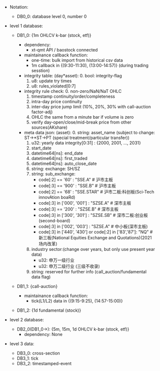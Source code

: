 - Notation:
    - DB0_0: database level 0, number 0

- level 1 database:
    - DB1_0: {1m OHLCV k-bar (stock, etf)}
        - dependency:
            - xt-qmt API / baostock connected
        - maintainance callback function:
            - one-time: bulk import from historical csv data
            - 1m callback in {(9:30-11:30), (13:00-14:57)} (during trading sesstion)
        - integrity table: (day*asset):
            0. bool: integrity-flag
            1. u8: update try times
            2. u8: rules_violated[0:7]
        - integrity rule check:
            0. non-zero/NaN/NaT OHLC
            1. timestamp continuity/order/completeness
            2. intra-day price continuity
            3. inter-day price jump limit (10%, 20%, 30% with call-auction factor-adj)
            4. OHLC the same from a minute bar if volume is zero
            5. verify day-open/close/mid-break price from other sources(AKshare)
        - meta data json: (asset):
            0. string: asset_name (subject to change: ST->*ST->PT (special treatment/particular transfer))
            1. u32: yearly data integrity[0:31] : {2000, 2001, ..., 2031}
            2. start_date
            3. datetime64[ns]: end_date
            4. datetime64[ns]: first_traded
            5. datetime64[ns]: auto_close_date
            6. string: exchange: SH/SZ
            7. string: sub_exchange:
                - code[:2] == '60'                                     : "SSE.A"    # 沪市主板
                - code[:3] == '900'                                    : "SSE.B"    # 沪市主板
                - code[:2] == '68'                                     : "SSE.STAR" # 沪市二板:科创板(Sci-Tech innovAtion boaRd)
                - code[:3] in ['000', '001']                           : "SZSE.A"   # 深市主板
                - code[:3] == '200'                                    : "SZSE.B"   # 深市主板
                - code[:3] in ['300', '301']                           : "SZSE.SB"  # 深市二板:创业板(second-board)
                - code[:3] in ['002', '003']                           : "SZSE.A"   # 中小板(深市主板)
                - code[:3] in ['440', '430'] or code[:2] in ['83','87']: "NQ"       # 新三板(National Equities Exchange and Quotations)(2021场内改革)
            8. industry sector:(change over years, but only use present year data)
                - u32: 申万一级行业
                - u32: 申万二级行业 (三级不收录)
            9. string: reserved for further info (call_auction/fundamental data flag)

    - DB1_1: {call-auction}
        - maintainance callback function:
            - tick(L1/L2) data in {(9:15-9:25), (14:57-15:00)}

    - DB1_2: {1d fundamental (stock)}
- level 2 database:
    - DB2_0(DB1_0->): {5m, 15m, 1d OHLCV k-bar (stock, etf)}
        - dependency: None

- level 3 data:
    - DB3_0: cross-section
    - DB3_1: tick
    - DB3_2: timestamped-event